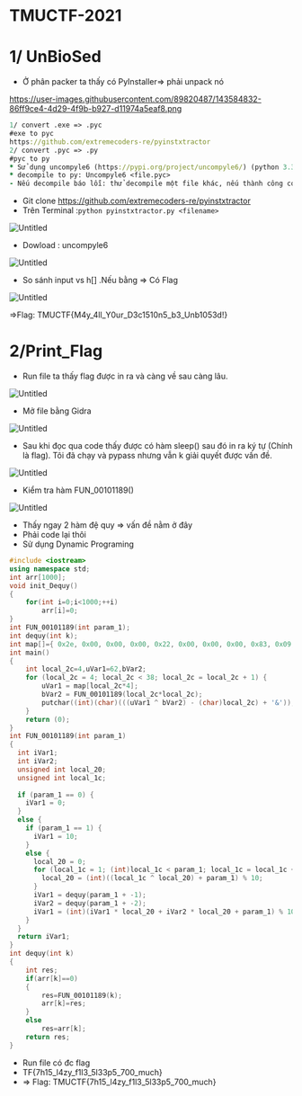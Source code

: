# TMUCTF-2021
# 1/ UnBioSed

- Ở phân packer ta thấy có PyInstaller⇒ phải unpack nó

https://user-images.githubusercontent.com/89820487/143584832-86ff9ce4-4d29-4f9b-b927-d11974a5eaf8.png

```clojure
1/ convert .exe => .pyc 
#exe to pyc 
https://github.com/extremecoders-re/pyinstxtractor
2/ convert .pyc => .py
#pyc to py
* Sử dụng uncompyle6 (https://pypi.org/project/uncompyle6/) (python 3.3 ~ python 3.6)
* decompile to py: Uncompyle6 <file.pyc>
- Nếu decompile báo lỗi: thử decompile một file khác, nếu thành công copy 8 byte đầu tiên của file đó paste đè vào 8 byte đầu của <file.pyc>, sau đó decompile again
```

- Git clone  https://github.com/extremecoders-re/pyinstxtractor
- Trên Terminal :`python pyinstxtractor.py <filename>`

![Untitled](https://s3-us-west-2.amazonaws.com/secure.notion-static.com/b19c6396-6170-4ceb-ba27-e283f242f520/Untitled.png)

- Dowload : uncompyle6

![Untitled](https://s3-us-west-2.amazonaws.com/secure.notion-static.com/c50b8e15-a5fd-4f61-8542-c0e24b438ab9/Untitled.png)

- So sánh input vs h[] .Nếu bằng ⇒ Có Flag

![Untitled](https://s3-us-west-2.amazonaws.com/secure.notion-static.com/8354d3ac-1cfb-4414-bd10-9f93b522339e/Untitled.png)

⇒Flag: TMUCTF{M4y_4ll_Y0ur_D3c1510n5_b3_Unb1053d!}

# 2/Print_Flag

- Run file ta thấy flag được in ra và càng về sau càng lâu.

![Untitled](https://s3-us-west-2.amazonaws.com/secure.notion-static.com/82c78ec4-ed1f-4069-bcbd-12e26bed7a3d/Untitled.png)

- Mở file bằng Gidra

![Untitled](https://s3-us-west-2.amazonaws.com/secure.notion-static.com/57253245-d631-497d-9dbc-8728f7899989/Untitled.png)

- Sau khi đọc qua code thấy được có hàm sleep() sau đó in ra ký tự (Chính là flag). Tôi đã chạy và pypass nhưng vẫn k giải quyết được vấn đề.

![Untitled](https://s3-us-west-2.amazonaws.com/secure.notion-static.com/1c645858-5e4f-4f19-884c-d0018d7e1ea9/Untitled.png)

- Kiểm tra hàm FUN_00101189()

![Untitled](https://s3-us-west-2.amazonaws.com/secure.notion-static.com/3737024f-8b76-4fba-9d0d-e8a3ac538b13/Untitled.png)

- Thấy ngay 2 hàm đệ quy ⇒ vấn đề nằm ở đây
- Phải code lại thôi
- Sử dụng Dynamic Programing

```cpp
#include <iostream>
using namespace std;
int arr[1000];
void init_Dequy()
{
	for(int i=0;i<1000;++i)
		arr[i]=0;
}
int FUN_00101189(int param_1);
int dequy(int k);
int map[]={ 0x2e, 0x00, 0x00, 0x00, 0x22, 0x00, 0x00, 0x00, 0x83, 0x09, 0x00, 0x00, 0x11, 0xce, 0x0b, 0x00, 0x12, 0x66, 0x0b, 0x00, 0x20, 0xfd, 0x09, 0x00, 0x7f, 0x00, 0x00, 0x00, 0x23, 0xdc, 0x07, 0x00, 0x72, 0x13, 0x03, 0x00, 0x45, 0x00, 0x00, 0x00, 0xe5, 0x15, 0x0a, 0x00, 0x85, 0x39, 0x01, 0x00, 0x1a, 0x43, 0x09, 0x00, 0xb2, 0x00, 0x00, 0x00, 0xa6, 0x00, 0x00, 0x00, 0x9b, 0x92, 0x0d, 0x00, 0xc9, 0xe5, 0x08, 0x00, 0xba, 0xb1, 0x04, 0x00, 0x69, 0xe1, 0x0d, 0x00, 0x68, 0x92, 0x01, 0x00, 0x55, 0xcf, 0x0b, 0x00, 0x8f, 0xc5, 0x06, 0x00, 0x31, 0x01, 0x03, 0x00, 0x86, 0xec, 0x06, 0x00, 0xe5, 0x39, 0x06, 0x00, 0x6f, 0x30, 0x0c, 0x00, 0xc0, 0x02, 0x00, 0x00, 0xf3, 0x02, 0x00, 0x00, 0x1d, 0x8b, 0x07, 0x00, 0x3f, 0x43, 0x02, 0x00, 0x34, 0x20, 0x0d, 0x00, 0xe8, 0x03, 0x00, 0x00, 0xe1, 0x15, 0x03, 0x00, 0x63, 0x21, 0x0c, 0x00, 0xf5, 0x04, 0x00, 0x00, 0x35, 0xec, 0x01, 0x00, 0x36, 0x37, 0x00, 0x00, 0x25, 0x05, 0x00, 0x00 };
int main()
{
	int local_2c=4,uVar1=62,bVar2;
	for (local_2c = 4; local_2c < 38; local_2c = local_2c + 1) {
	    uVar1 = map[local_2c*4];
	    bVar2 = FUN_00101189(local_2c*local_2c);
	    putchar((int)(char)(((uVar1 ^ bVar2) - (char)local_2c) + '&'));
  	}
	return (0);
}
int FUN_00101189(int param_1)
{
  int iVar1;
  int iVar2;
  unsigned int local_20;
  unsigned int local_1c;
  
  if (param_1 == 0) {
    iVar1 = 0;
  }
  else {
    if (param_1 == 1) {
      iVar1 = 10;
    }
    else {
      local_20 = 0;
      for (local_1c = 1; (int)local_1c < param_1; local_1c = local_1c + 1) {
        local_20 = (int)((local_1c ^ local_20) + param_1) % 10;
      }
      iVar1 = dequy(param_1 + -1);
      iVar2 = dequy(param_1 + -2);
      iVar1 = (int)(iVar1 * local_20 + iVar2 * local_20 + param_1) % 1000000;
    }
  }
  return iVar1;
}
int dequy(int k)
{
	int res;
	if(arr[k]==0)
	{
		res=FUN_00101189(k);
		arr[k]=res;
	}
	else
		res=arr[k];
	return res;
}
```

- Run file có đc flag
- TF{7h15_l4zy_f1l3_5l33p5_700_much}
- ⇒ Flag: TMUCTF{7h15_l4zy_f1l3_5l33p5_700_much}
